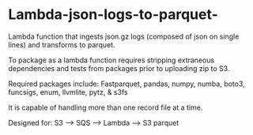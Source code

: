 # Lambda-json-logs-to-parquet-
Lambda function that ingests json.gz logs (composed of json on single lines) and transforms to parquet.

To package as a lambda function requires stripping extraneous dependencies and tests from packages prior to uploading zip to S3.

Required packages include: Fastparquet, pandas, numpy, numba, boto3, funcsigs, enum, llvmlite, pytz, & s3fs

It is capable of handling more than one record file at a time. 

Designed for: S3 <new log event> --> SQS --> Lambda --> S3 parquet
